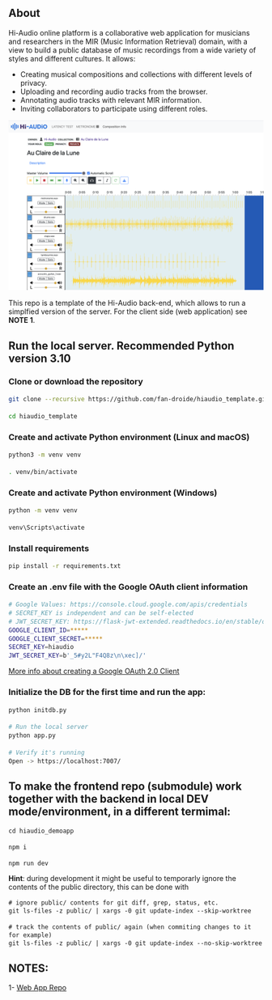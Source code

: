 ## About

Hi-Audio online platform is a collaborative web application for musicians and researchers in the MIR (Music Information Retrieval) domain, with a view to build a public database of music recordings from a wide variety of styles and different cultures. It allows:

- Creating musical compositions and collections with different levels of privacy.
- Uploading and recording audio tracks from the browser.
- Annotating audio tracks with relevant MIR information.
- Inviting collaborators to participate using different roles.

![screenshot](doc/screenshot.png)

This repo is a template of the Hi-Audio back-end, which allows to run a simplfied version of the server. For the client side (web application) see **NOTE 1**.

## Run the local server. Recommended Python version 3.10

### Clone or download the repository
```bash
git clone --recursive https://github.com/fan-droide/hiaudio_template.git

cd hiaudio_template
```
### Create and activate Python environment (Linux and macOS)
```bash
python3 -m venv venv

. venv/bin/activate
```

### Create and activate Python environment (Windows)
```bash
python -m venv venv

venv\Scripts\activate
```

### Install requirements
```bash
pip install -r requirements.txt
```

### Create an .env file with the Google OAuth client information
```bash
# Google Values: https://console.cloud.google.com/apis/credentials
# SECRET_KEY is independent and can be self-elected
# JWT_SECRET_KEY: https://flask-jwt-extended.readthedocs.io/en/stable/options.html#JWT_SECRET_KEY
GOOGLE_CLIENT_ID=*****
GOOGLE_CLIENT_SECRET=*****
SECRET_KEY=hiaudio
JWT_SECRET_KEY=b'_5#y2L"F4Q8z\n\xec]/'
```
[More info about creating a Google OAuth 2.0 Client](https://github.com/fan-droide/hiaudio_template/wiki/Create-a-Google-OAuth-2.0-Client)

### Initialize the DB for the first time and run the app:
```bash
python initdb.py

# Run the local server 
python app.py

# Verify it's running
Open -> https://localhost:7007/
```

## To make the frontend repo (submodule) work together with the backend in local DEV mode/environment, in a different termimal:

```
cd hiaudio_demoapp

npm i

npm run dev

```

**Hint**: during development it might be useful to temporarly ignore the contents of the public directory, this can be done with

```
# ignore public/ contents for git diff, grep, status, etc.
git ls-files -z public/ | xargs -0 git update-index --skip-worktree

# track the contents of public/ again (when commiting changes to it for example)
git ls-files -z public/ | xargs -0 git update-index --no-skip-worktree
```


## NOTES:
1- [Web App Repo](https://github.com/idsinge/hiaudio_webapp)